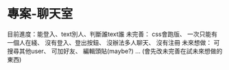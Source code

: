 # 專案-聊天室
目前進度：能登入、text別人、判斷誰text誰
未完善：
    css會跑版、
    一次只能有一個人在綫、
    沒有登入、登出按鈕、
    沒辦法多人聊天、
    沒有注冊
未來想做：
    可搜尋其他user、
    可加好友、
    編輯頭貼(maybe?)
    ...
(會先改未完善在試未來想做的東西)